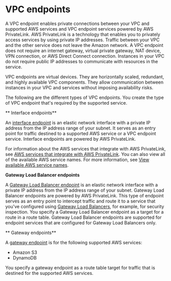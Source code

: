 # VPC endpoints<a name="vpc-endpoints"></a>

A VPC endpoint enables private connections between your VPC and supported AWS services and VPC endpoint services powered by AWS PrivateLink\. AWS PrivateLink is a technology that enables you to privately access services by using private IP addresses\. Traffic between your VPC and the other service does not leave the Amazon network\. A VPC endpoint does not require an internet gateway, virtual private gateway, NAT device, VPN connection, or AWS Direct Connect connection\. Instances in your VPC do not require public IP addresses to communicate with resources in the service\. 

VPC endpoints are virtual devices\. They are horizontally scaled, redundant, and highly available VPC components\. They allow communication between instances in your VPC and services without imposing availability risks\.

The following are the different types of VPC endpoints\. You create the type of VPC endpoint that's required by the supported service\.

** Interface endpoints**

An [interface endpoint](vpce-interface.md) is an elastic network interface with a private IP address from the IP address range of your subnet\. It serves as an entry point for traffic destined to a supported AWS service or a VPC endpoint service\. Interface endpoints are powered by AWS PrivateLink\.

For information about the AWS services that integrate with AWS PrivateLink, see [AWS services that integrate with AWS PrivateLink](integrated-services-vpce-list.md)\. You can also view all of the available AWS service names\. For more information, see [View available AWS service names](vpce-interface.md#vpce-view-services)\.

 **Gateway Load Balancer endpoints**

A [Gateway Load Balancer endpoint](vpce-gateway-load-balancer.md) is an elastic network interface with a private IP address from the IP address range of your subnet\. Gateway Load Balancer endpoints are powered by AWS PrivateLink\. This type of endpoint serves as an entry point to intercept traffic and route it to a service that you've configured using [Gateway Load Balancers](https://docs.aws.amazon.com/elasticloadbalancing/latest/gateway/introduction.html), for example, for security inspection\. You specify a Gateway Load Balancer endpoint as a target for a route in a route table\. Gateway Load Balancer endpoints are supported for endpoint services that are configured for Gateway Load Balancers only\.

** Gateway endpoints**

A [gateway endpoint](vpce-gateway.md) is for the following supported AWS services:
+ Amazon S3
+ DynamoDB

You specify a gateway endpoint as a route table target for traffic that is destined for the supported AWS services\.